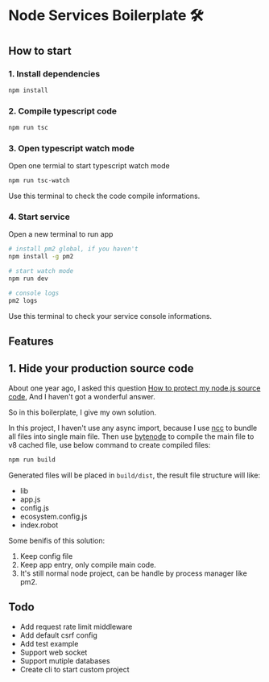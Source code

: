 # Node Services Boilerplate 🛠

## How to start

### 1. Install dependencies

```bash
npm install
```

### 2. Compile typescript code

```bash
npm run tsc
```

### 3. Open typescript watch mode

Open one termial to start typescript watch mode

```bash
npm run tsc-watch
```

Use this terminal to check the code compile informations.

### 4. Start service

Open a new terminal to run app

```bash
# install pm2 global, if you haven't
npm install -g pm2

# start watch mode
npm run dev

# console logs
pm2 logs
```

Use this terminal to check your service console informations.

## Features

## 1. Hide your production source code

About one year ago, I asked this question [How to protect my node.js source code](https://stackoverflow.com/questions/51944164/how-to-protect-my-node-js-source-code), And I haven't got a wonderful answer.

So in this boilerplate, I give my own solution.

In this project, I haven't use any async import, because I use [ncc](https://github.com/zeit/ncc) to bundle all files into single main file. Then use [bytenode](https://github.com/OsamaAbbas/bytenode) to compile the main file to v8 cached file, use below command to create compiled files:

```bash
npm run build
```

Generated files will be placed in `build/dist`, the result file structure will like:

- lib
- app.js
- config.js
- ecosystem.config.js
- index.robot

Some benifis of this solution:

1. Keep config file
2. Keep app entry, only compile main code.
3. It's still normal node project, can be handle by process manager like pm2.

## Todo

- Add request rate limit middleware
- Add default csrf config
- Add test example
- Support web socket
- Support mutiple databases
- Create cli to start custom project
